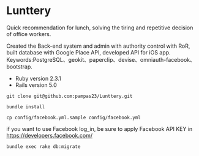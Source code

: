 # Lunttery 

Quick recommendation for lunch, solving the tiring and repetitive decision of office workers.

Created the Back-end system and admin with authority control with RoR, built database with Google Place API, developed API for iOS app. Keywords:PostgreSQL、geokit、paperclip、devise、omniauth-facebook、bootstrap.


* Ruby version 2.3.1
* Rails version 5.0

```
git clone git@github.com:pampas23/Lunttery.git
```
```
bundle install
```

```
cp config/facebook.yml.sample config/facebook.yml
```
if you want to use Facebook log_in, be sure to apply Facebook API KEY in https://developers.facebook.com/
```
bundle exec rake db:migrate
```